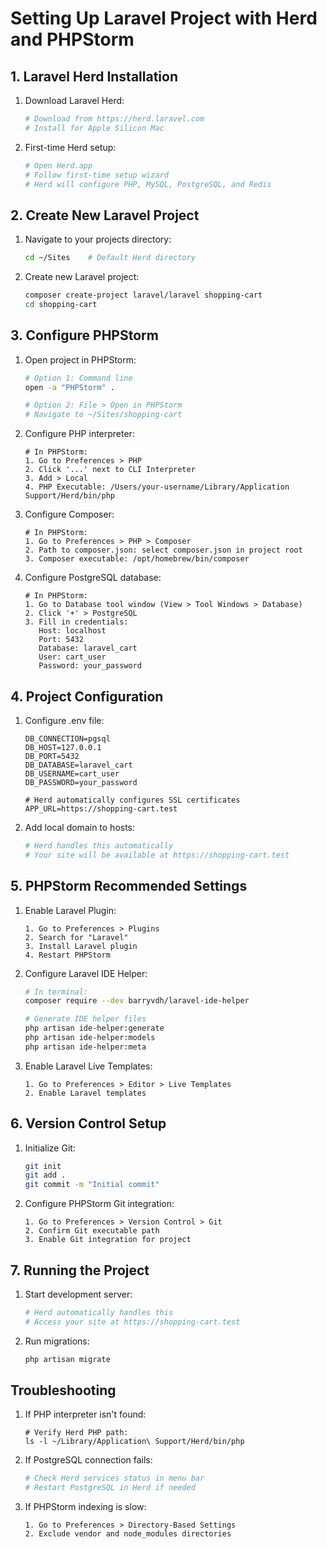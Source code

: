 # Setting Up Laravel Project with Herd and PHPStorm

## 1. Laravel Herd Installation

1. Download Laravel Herd:
   ```bash
   # Download from https://herd.laravel.com
   # Install for Apple Silicon Mac
   ```

2. First-time Herd setup:
   ```bash
   # Open Herd.app
   # Follow first-time setup wizard
   # Herd will configure PHP, MySQL, PostgreSQL, and Redis
   ```

## 2. Create New Laravel Project

1. Navigate to your projects directory:
   ```bash
   cd ~/Sites    # Default Herd directory
   ```

2. Create new Laravel project:
   ```bash
   composer create-project laravel/laravel shopping-cart
   cd shopping-cart
   ```

## 3. Configure PHPStorm

1. Open project in PHPStorm:
   ```bash
   # Option 1: Command line
   open -a "PHPStorm" .
   
   # Option 2: File > Open in PHPStorm
   # Navigate to ~/Sites/shopping-cart
   ```

2. Configure PHP interpreter:
   ```
   # In PHPStorm:
   1. Go to Preferences > PHP
   2. Click '...' next to CLI Interpreter
   3. Add > Local
   4. PHP Executable: /Users/your-username/Library/Application Support/Herd/bin/php
   ```

3. Configure Composer:
   ```
   # In PHPStorm:
   1. Go to Preferences > PHP > Composer
   2. Path to composer.json: select composer.json in project root
   3. Composer executable: /opt/homebrew/bin/composer
   ```

4. Configure PostgreSQL database:
   ```
   # In PHPStorm:
   1. Go to Database tool window (View > Tool Windows > Database)
   2. Click '+' > PostgreSQL
   3. Fill in credentials:
      Host: localhost
      Port: 5432
      Database: laravel_cart
      User: cart_user
      Password: your_password
   ```

## 4. Project Configuration

1. Configure .env file:
   ```env
   DB_CONNECTION=pgsql
   DB_HOST=127.0.0.1
   DB_PORT=5432
   DB_DATABASE=laravel_cart
   DB_USERNAME=cart_user
   DB_PASSWORD=your_password
   
   # Herd automatically configures SSL certificates
   APP_URL=https://shopping-cart.test
   ```

2. Add local domain to hosts:
   ```bash
   # Herd handles this automatically
   # Your site will be available at https://shopping-cart.test
   ```

## 5. PHPStorm Recommended Settings

1. Enable Laravel Plugin:
   ```
   1. Go to Preferences > Plugins
   2. Search for "Laravel"
   3. Install Laravel plugin
   4. Restart PHPStorm
   ```

2. Configure Laravel IDE Helper:
   ```bash
   # In terminal:
   composer require --dev barryvdh/laravel-ide-helper
   
   # Generate IDE helper files
   php artisan ide-helper:generate
   php artisan ide-helper:models
   php artisan ide-helper:meta
   ```

3. Enable Laravel Live Templates:
   ```
   1. Go to Preferences > Editor > Live Templates
   2. Enable Laravel templates
   ```

## 6. Version Control Setup

1. Initialize Git:
   ```bash
   git init
   git add .
   git commit -m "Initial commit"
   ```

2. Configure PHPStorm Git integration:
   ```
   1. Go to Preferences > Version Control > Git
   2. Confirm Git executable path
   3. Enable Git integration for project
   ```

## 7. Running the Project

1. Start development server:
   ```bash
   # Herd automatically handles this
   # Access your site at https://shopping-cart.test
   ```

2. Run migrations:
   ```bash
   php artisan migrate
   ```

## Troubleshooting

1. If PHP interpreter isn't found:
   ```
   # Verify Herd PHP path:
   ls -l ~/Library/Application\ Support/Herd/bin/php
   ```

2. If PostgreSQL connection fails:
   ```bash
   # Check Herd services status in menu bar
   # Restart PostgreSQL in Herd if needed
   ```

3. If PHPStorm indexing is slow:
   ```
   1. Go to Preferences > Directory-Based Settings
   2. Exclude vendor and node_modules directories
   ```

